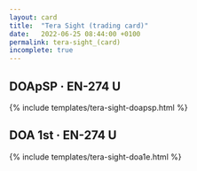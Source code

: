```yaml
---
layout: card
title:  "Tera Sight (trading card)"
date:   2022-06-25 08:44:00 +0100
permalink: tera-sight_(card)
incomplete: true
---
```


## DOApSP &middot; EN-274 U

{% include templates/tera-sight-doapsp.html %}


## DOA 1st &middot; EN-274 U

{% include templates/tera-sight-doa1e.html %}
